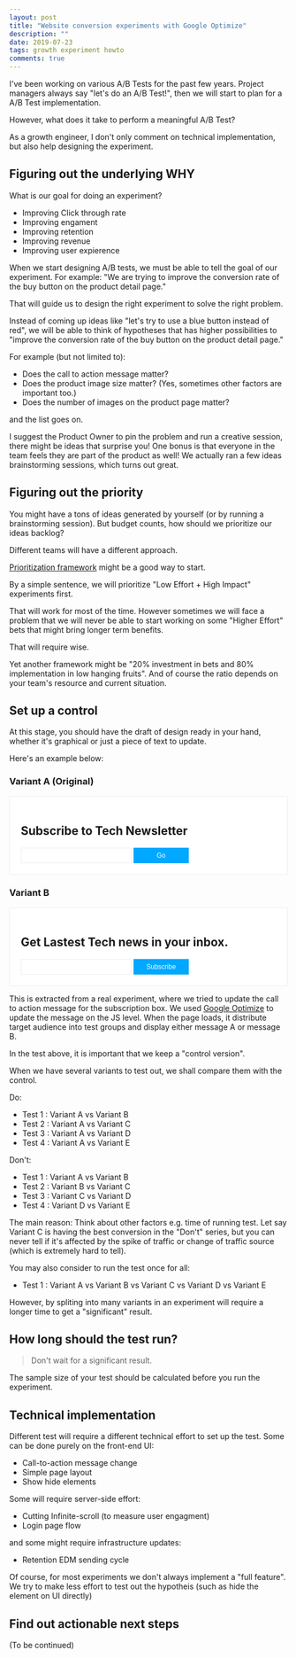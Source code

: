 ```yaml
---
layout: post
title: "Website conversion experiments with Google Optimize"
description: ""
date: 2019-07-23
tags: growth experiment howto
comments: true
---
```


I've been working on various A/B Tests for the past few years. Project managers always say "let's do an A/B Test!", then we will start to plan for a A/B Test implementation.

However, what does it take to perform a meaningful A/B Test?

As a growth engineer, I don't only comment on technical implementation, but also help designing the experiment.

## Figuring out the underlying WHY

What is our goal for doing an experiment?

* Improving Click through rate
* Improving engament
* Improving retention
* Improving revenue
* Improving user expierence

When we start designing A/B tests, we must be able to tell the goal of our experiment. For example: "We are trying to improve the conversion rate of the buy button on the product detail page."

That will guide us to design the right experiment to solve the right problem.

Instead of coming up ideas like "let's try to use a blue button instead of red", we will be able to think of hypotheses that has higher possibilities to "improve the conversion rate of the buy button on the product detail page."

For example (but not limited to):
* Does the call to action message matter?
* Does the product image size matter? (Yes, sometimes other factors are important too.)
* Does the number of images on the product page matter?

and the list goes on.

I suggest the Product Owner to pin the problem and run a creative session, there might be ideas that surprise you!
One bonus is that everyone in the team feels they are part of the product as well! We actually ran a few ideas brainstorming sessions, which turns out great.

## Figuring out the priority

You might have a tons of ideas generated by yourself (or by running a brainstorming session). But budget counts, how should we prioritize our ideas backlog?

Different teams will have a different approach.

[Prioritization framework](https://help.optimizely.com/Ideate_and_Hypothesize/Build_a_basic_prioritization_framework) might be a good way to start.

By a simple sentence, we will prioritize "Low Effort + High Impact" experiments first.

That will work for most of the time. However sometimes we will face a problem that we will never be able to start working on some "Higher Effort" bets that might bring longer term benefits.

That will require wise.

Yet another framework might be "20% investment in bets and 80% implementation in low hanging fruits". And of course the ratio depends on your team's resource and current situation.

## Set up a control

At this stage, you should have the draft of design ready in your hand, whether it's graphical or just a piece of text to update.

Here's an example below:

### Variant A (Original)
<div class="email-demo-wrapper">
  <h2>Subscribe to Tech Newsletter</h2>
  <input type="email" />
  <button>Go</button>
</div>


### Variant B
<div class="email-demo-wrapper">
  <h2>Get Lastest Tech news in your inbox.</h2>
  <input type="email" />
  <button>Subscribe</button>
</div>

<style>
  .email-demo-wrapper {
    border: #eee 1px solid;
    padding: 20px;
    max-width: 100%;
    background: #fff;
  }

  .email-demo-wrapper input {
    width: 200px;
    line-height: 12px;
    font-size: 12px;
    padding: 6px;
    border: #eee 1px solid;
  }

  .email-demo-wrapper button {
    color: #fff;
    width: 100px;
    font-size: 12px;
    line-height: 12px;
    padding: 8px;
    background: #00a8ff;
    border: 0;
  }
</style>

This is extracted from a real experiment, where we tried to update the call to action message for the subscription box. We used [Google Optimize](https://marketingplatform.google.com/about/optimize/) to update the message on the JS level. When the page loads, it distribute target audience into test groups and display either message A or message B.

In the test above, it is important that we keep a "control version".

When we have several variants to test out, we shall compare them with the control.

Do:

* Test 1 : Variant A vs Variant B
* Test 2 : Variant A vs Variant C
* Test 3 : Variant A vs Variant D
* Test 4 : Variant A vs Variant E

Don't:
* Test 1 : Variant A vs Variant B
* Test 2 : Variant B vs Variant C
* Test 3 : Variant C vs Variant D
* Test 4 : Variant D vs Variant E

The main reason: Think about other factors e.g. time of running test.
Let say Variant C is having the best conversion in the "Don't" series, but you can never tell if it's affected by the spike of traffic or change of traffic source (which is extremely hard to tell).

You may also consider to run the test once for all:
* Test 1 : Variant A vs Variant B vs Variant C vs Variant D vs Variant E

However, by spliting into many variants in an experiment will require a longer time to get a "significant" result.

## How long should the test run?

> Don't wait for a significant result.

The sample size of your test should be calculated before you run the experiment.

## Technical implementation

Different test will require a different technical effort to set up the test.
Some can be done purely on the front-end UI:
* Call-to-action message change
* Simple page layout
* Show hide elements

Some will require server-side effort:
* Cutting Infinite-scroll (to measure user engagment)
* Login page flow

and some might require infrastructure updates:
* Retention EDM sending cycle

Of course, for most experiments we don't always implement a "full feature". We try to make less effort to test out the hypotheis (such as hide the element on UI directly)

## Find out actionable next steps

(To be continued)
